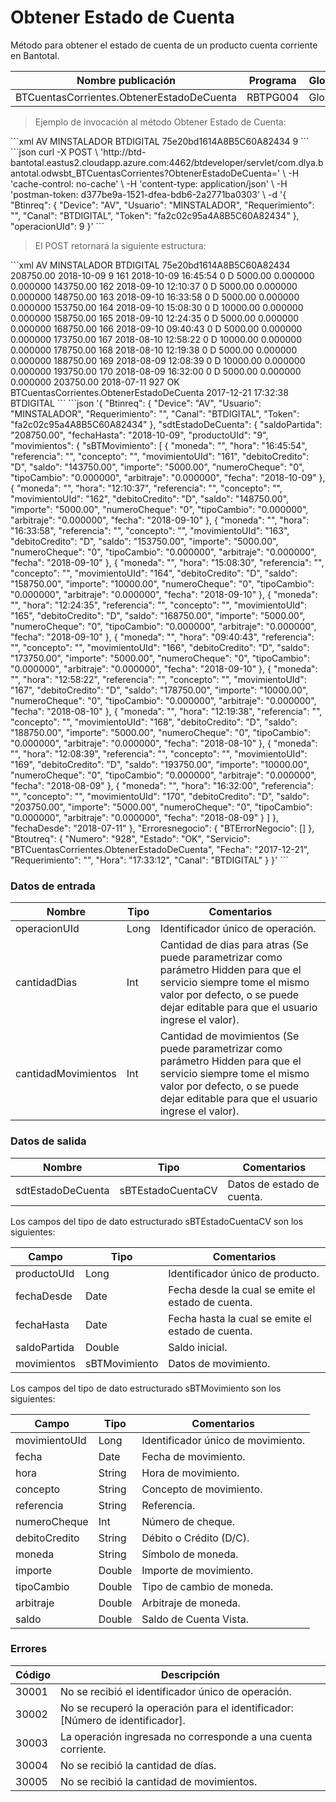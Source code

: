 # Obtener Estado de Cuenta 

Método para obtener el estado de cuenta de un producto cuenta corriente en Bantotal. 

Nombre publicación | Programa | Global/País 
--------- | ----------- | ----------- 
BTCuentasCorrientes.ObtenerEstadoDeCuenta | RBTPG004 | Global 

> Ejemplo de invocación al método Obtener Estado de Cuenta: 

<code-group> 
<code-block title="XML" active> 
```xml 
<soapenv:Envelope xmlns:soapenv="http://schemas.xmlsoap.org/soap/envelope/" xmlns:bts="http://uy.com.dlya.bantotal/BTSOA/"> 
   <soapenv:Header/> 
   <soapenv:Body> 
      <bts:BTCuentasCorrientes.ObtenerEstadoDeCuenta> 
         <bts:Btinreq> 
            <bts:Device>AV</bts:Device> 
            <bts:Usuario>MINSTALADOR</bts:Usuario> 
            <bts:Requerimiento/> 
            <bts:Canal>BTDIGITAL</bts:Canal> 
            <bts:Token>75e20bd1614A8B5C60A82434</bts:Token> 
         </bts:Btinreq> 
         <bts:operacionUId>9</bts:operacionUId> 
      </bts:BTCuentasCorrientes.ObtenerEstadoDeCuenta> 
   </soapenv:Body> 
</soapenv:Envelope> 
``` 
</code-block> 

<code-block title="JSON"> 
```json 
curl -X POST \ 
  'http://btd-bantotal.eastus2.cloudapp.azure.com:4462/btdeveloper/servlet/com.dlya.bantotal.odwsbt_BTCuentasCorrientes?ObtenerEstadoDeCuenta=' \ 
  -H 'cache-control: no-cache' \ 
  -H 'content-type: application/json' \ 
  -H 'postman-token: d377be9a-1521-dfea-bdb6-2a2771ba0303' \ 
  -d '{ 
	"Btinreq": { 
		"Device": "AV", 
		"Usuario": "MINSTALADOR", 
		"Requerimiento": "", 
		"Canal": "BTDIGITAL", 
		"Token": "fa2c02c95a4A8B5C60A82434" 
	}, 
    "operacionUId": 9 
}' 
``` 
</code-block> 
</code-group> 

> El POST retornará la siguiente estructura: 

<code-group> 
<code-block title="XML" active> 
```xml 
<SOAP-ENV:Envelope xmlns:SOAP-ENV="http://schemas.xmlsoap.org/soap/envelope/" xmlns:xsd="http://www.w3.org/2001/XMLSchema" xmlns:SOAP-ENC="http://schemas.xmlsoap.org/soap/encoding/" xmlns:xsi="http://www.w3.org/2001/XMLSchema-instance"> 
   <SOAP-ENV:Body> 
      <BTCuentasCorrientes.ObtenerEstadoDeCuentaResponse xmlns="http://uy.com.dlya.bantotal/BTSOA/"> 
         <Btinreq> 
            <Device>AV</Device> 
            <Usuario>MINSTALADOR</Usuario> 
            <Requerimiento/> 
            <Canal>BTDIGITAL</Canal> 
            <Token>75e20bd1614A8B5C60A82434</Token> 
         </Btinreq> 
         <sdtEstadoDeCuenta> 
            <saldoPartida>208750.00</saldoPartida> 
            <fechaHasta>2018-10-09</fechaHasta> 
            <productoUId>9</productoUId> 
            <movimientos> 
               <sBTMovimiento> 
                  <movimientoUId>161</movimientoUId> 
                  <fecha>2018-10-09</fecha> 
                  <hora>16:45:54</hora> 
                  <concepto/> 
                  <referencia/> 
                  <numeroCheque>0</numeroCheque> 
                  <debitoCredito>D</debitoCredito> 
                  <moneda/> 
                  <importe>5000.00</importe> 
                  <tipoCambio>0.000000</tipoCambio> 
                  <arbitraje>0.000000</arbitraje> 
                  <saldo>143750.00</saldo> 
               </sBTMovimiento> 
               <sBTMovimiento> 
                  <movimientoUId>162</movimientoUId> 
                  <fecha>2018-09-10</fecha> 
                  <hora>12:10:37</hora> 
                  <concepto/> 
                  <referencia/> 
                  <numeroCheque>0</numeroCheque> 
                  <debitoCredito>D</debitoCredito> 
                  <moneda/> 
                  <importe>5000.00</importe> 
                  <tipoCambio>0.000000</tipoCambio> 
                  <arbitraje>0.000000</arbitraje> 
                  <saldo>148750.00</saldo> 
               </sBTMovimiento> 
               <sBTMovimiento> 
                  <movimientoUId>163</movimientoUId> 
                  <fecha>2018-09-10</fecha> 
                  <hora>16:33:58</hora> 
                  <concepto/> 
                  <referencia/> 
                  <numeroCheque>0</numeroCheque> 
                  <debitoCredito>D</debitoCredito> 
                  <moneda/> 
                  <importe>5000.00</importe> 
                  <tipoCambio>0.000000</tipoCambio> 
                  <arbitraje>0.000000</arbitraje> 
                  <saldo>153750.00</saldo> 
               </sBTMovimiento> 
               <sBTMovimiento> 
                  <movimientoUId>164</movimientoUId> 
                  <fecha>2018-09-10</fecha> 
                  <hora>15:08:30</hora> 
                  <concepto/> 
                  <referencia/> 
                  <numeroCheque>0</numeroCheque> 
                  <debitoCredito>D</debitoCredito> 
                  <moneda/> 
                  <importe>10000.00</importe> 
                  <tipoCambio>0.000000</tipoCambio> 
                  <arbitraje>0.000000</arbitraje> 
                  <saldo>158750.00</saldo> 
               </sBTMovimiento> 
               <sBTMovimiento> 
                  <movimientoUId>165</movimientoUId> 
                  <fecha>2018-09-10</fecha> 
                  <hora>12:24:35</hora> 
                  <concepto/> 
                  <referencia/> 
                  <numeroCheque>0</numeroCheque> 
                  <debitoCredito>D</debitoCredito> 
                  <moneda/> 
                  <importe>5000.00</importe> 
                  <tipoCambio>0.000000</tipoCambio> 
                  <arbitraje>0.000000</arbitraje> 
                  <saldo>168750.00</saldo> 
               </sBTMovimiento> 
               <sBTMovimiento> 
                  <movimientoUId>166</movimientoUId> 
                  <fecha>2018-09-10</fecha> 
                  <hora>09:40:43</hora> 
                  <concepto/> 
                  <referencia/> 
                  <numeroCheque>0</numeroCheque> 
                  <debitoCredito>D</debitoCredito> 
                  <moneda/> 
                  <importe>5000.00</importe> 
                  <tipoCambio>0.000000</tipoCambio> 
                  <arbitraje>0.000000</arbitraje> 
                  <saldo>173750.00</saldo> 
               </sBTMovimiento> 
               <sBTMovimiento> 
                  <movimientoUId>167</movimientoUId> 
                  <fecha>2018-08-10</fecha> 
                  <hora>12:58:22</hora> 
                  <concepto/> 
                  <referencia/> 
                  <numeroCheque>0</numeroCheque> 
                  <debitoCredito>D</debitoCredito> 
                  <moneda/> 
                  <importe>10000.00</importe> 
                  <tipoCambio>0.000000</tipoCambio> 
                  <arbitraje>0.000000</arbitraje> 
                  <saldo>178750.00</saldo> 
               </sBTMovimiento> 
               <sBTMovimiento> 
                  <movimientoUId>168</movimientoUId> 
                  <fecha>2018-08-10</fecha> 
                  <hora>12:19:38</hora> 
                  <concepto/> 
                  <referencia/> 
                  <numeroCheque>0</numeroCheque> 
                  <debitoCredito>D</debitoCredito> 
                  <moneda/> 
                  <importe>5000.00</importe> 
                  <tipoCambio>0.000000</tipoCambio> 
                  <arbitraje>0.000000</arbitraje> 
                  <saldo>188750.00</saldo> 
               </sBTMovimiento> 
               <sBTMovimiento> 
                  <movimientoUId>169</movimientoUId> 
                  <fecha>2018-08-09</fecha> 
                  <hora>12:08:39</hora> 
                  <concepto/> 
                  <referencia/> 
                  <numeroCheque>0</numeroCheque> 
                  <debitoCredito>D</debitoCredito> 
                  <moneda/> 
                  <importe>10000.00</importe> 
                  <tipoCambio>0.000000</tipoCambio> 
                  <arbitraje>0.000000</arbitraje> 
                  <saldo>193750.00</saldo> 
               </sBTMovimiento> 
               <sBTMovimiento> 
                  <movimientoUId>170</movimientoUId> 
                  <fecha>2018-08-09</fecha> 
                  <hora>16:32:00</hora> 
                  <concepto/> 
                  <referencia/> 
                  <numeroCheque>0</numeroCheque> 
                  <debitoCredito>D</debitoCredito> 
                  <moneda/> 
                  <importe>5000.00</importe> 
                  <tipoCambio>0.000000</tipoCambio> 
                  <arbitraje>0.000000</arbitraje> 
                  <saldo>203750.00</saldo> 
               </sBTMovimiento> 
            </movimientos> 
            <fechaDesde>2018-07-11</fechaDesde> 
         </sdtEstadoDeCuenta> 
         <Erroresnegocio></Erroresnegocio> 
         <Btoutreq> 
            <Numero>927</Numero> 
            <Estado>OK</Estado> 
            <Servicio>BTCuentasCorrientes.ObtenerEstadoDeCuenta</Servicio> 
            <Fecha>2017-12-21</Fecha> 
            <Requerimiento/> 
            <Hora>17:32:38</Hora> 
            <Canal>BTDIGITAL</Canal> 
         </Btoutreq> 
      </BTCuentasCorrientes.ObtenerEstadoDeCuentaResponse> 
   </SOAP-ENV:Body> 
</SOAP-ENV:Envelope> 
``` 
</code-block> 

<code-block title="JSON"> 
```json 
'{ 
	"Btinreq": { 
		"Device": "AV", 
		"Usuario": "MINSTALADOR", 
		"Requerimiento": "", 
		"Canal": "BTDIGITAL", 
		"Token": "fa2c02c95a4A8B5C60A82434" 
	}, 
    "sdtEstadoDeCuenta": { 
        "saldoPartida": "208750.00", 
        "fechaHasta": "2018-10-09", 
        "productoUId": "9", 
        "movimientos": { 
            "sBTMovimiento": [ 
                { 
                    "moneda": "", 
                    "hora": "16:45:54", 
                    "referencia": "", 
                    "concepto": "", 
                    "movimientoUId": "161", 
                    "debitoCredito": "D", 
                    "saldo": "143750.00", 
                    "importe": "5000.00", 
                    "numeroCheque": "0", 
                    "tipoCambio": "0.000000", 
                    "arbitraje": "0.000000", 
                    "fecha": "2018-10-09" 
                }, 
                { 
                    "moneda": "", 
                    "hora": "12:10:37", 
                    "referencia": "", 
                    "concepto": "", 
                    "movimientoUId": "162", 
                    "debitoCredito": "D", 
                    "saldo": "148750.00", 
                    "importe": "5000.00", 
                    "numeroCheque": "0", 
                    "tipoCambio": "0.000000", 
                    "arbitraje": "0.000000", 
                    "fecha": "2018-09-10" 
                }, 
                { 
                    "moneda": "", 
                    "hora": "16:33:58", 
                    "referencia": "", 
                    "concepto": "", 
                    "movimientoUId": "163", 
                    "debitoCredito": "D", 
                    "saldo": "153750.00", 
                    "importe": "5000.00", 
                    "numeroCheque": "0", 
                    "tipoCambio": "0.000000", 
                    "arbitraje": "0.000000", 
                    "fecha": "2018-09-10" 
                }, 
                { 
                    "moneda": "", 
                    "hora": "15:08:30", 
                    "referencia": "", 
                    "concepto": "", 
                    "movimientoUId": "164", 
                    "debitoCredito": "D", 
                    "saldo": "158750.00", 
                    "importe": "10000.00", 
                    "numeroCheque": "0", 
                    "tipoCambio": "0.000000", 
                    "arbitraje": "0.000000", 
                    "fecha": "2018-09-10" 
                }, 
                { 
                    "moneda": "", 
                    "hora": "12:24:35", 
                    "referencia": "", 
                    "concepto": "", 
                    "movimientoUId": "165", 
                    "debitoCredito": "D", 
                    "saldo": "168750.00", 
                    "importe": "5000.00", 
                    "numeroCheque": "0", 
                    "tipoCambio": "0.000000", 
                    "arbitraje": "0.000000", 
                    "fecha": "2018-09-10" 
                }, 
                { 
                    "moneda": "", 
                    "hora": "09:40:43", 
                    "referencia": "", 
                    "concepto": "", 
                    "movimientoUId": "166", 
                    "debitoCredito": "D", 
                    "saldo": "173750.00", 
                    "importe": "5000.00", 
                    "numeroCheque": "0", 
                    "tipoCambio": "0.000000", 
                    "arbitraje": "0.000000", 
                    "fecha": "2018-09-10" 
                }, 
                { 
                    "moneda": "", 
                    "hora": "12:58:22", 
                    "referencia": "", 
                    "concepto": "", 
                    "movimientoUId": "167", 
                    "debitoCredito": "D", 
                    "saldo": "178750.00", 
                    "importe": "10000.00", 
                    "numeroCheque": "0", 
                    "tipoCambio": "0.000000", 
                    "arbitraje": "0.000000", 
                    "fecha": "2018-08-10" 
                }, 
                { 
                    "moneda": "", 
                    "hora": "12:19:38", 
                    "referencia": "", 
                    "concepto": "", 
                    "movimientoUId": "168", 
                    "debitoCredito": "D", 
                    "saldo": "188750.00", 
                    "importe": "5000.00", 
                    "numeroCheque": "0", 
                    "tipoCambio": "0.000000", 
                    "arbitraje": "0.000000", 
                    "fecha": "2018-08-10" 
                }, 
                { 
                    "moneda": "", 
                    "hora": "12:08:39", 
                    "referencia": "", 
                    "concepto": "", 
                    "movimientoUId": "169", 
                    "debitoCredito": "D", 
                    "saldo": "193750.00", 
                    "importe": "10000.00", 
                    "numeroCheque": "0", 
                    "tipoCambio": "0.000000", 
                    "arbitraje": "0.000000", 
                    "fecha": "2018-08-09" 
                }, 
                { 
                    "moneda": "", 
                    "hora": "16:32:00", 
                    "referencia": "", 
                    "concepto": "", 
                    "movimientoUId": "170", 
                    "debitoCredito": "D", 
                    "saldo": "203750.00", 
                    "importe": "5000.00", 
                    "numeroCheque": "0", 
                    "tipoCambio": "0.000000", 
                    "arbitraje": "0.000000", 
                    "fecha": "2018-08-09" 
                } 
            ] 
        }, 
        "fechaDesde": "2018-07-11" 
    }, 
    "Erroresnegocio": { 
        "BTErrorNegocio": [] 
    }, 
    "Btoutreq": { 
        "Numero": "928", 
        "Estado": "OK", 
        "Servicio": "BTCuentasCorrientes.ObtenerEstadoDeCuenta", 
        "Fecha": "2017-12-21", 
        "Requerimiento": "", 
        "Hora": "17:33:12", 
        "Canal": "BTDIGITAL" 
    } 
}' 
``` 
</code-block> 
</code-group> 

### Datos de entrada 

Nombre | Tipo | Comentarios 
--------- | ----------- | ----------- 
operacionUId | Long | Identificador único de operación. 
cantidadDias | Int | Cantidad de dias para atras (Se puede parametrizar como parámetro Hidden para que el servicio siempre tome el mismo valor por defecto, o se puede dejar editable para que el usuario ingrese el valor). 
cantidadMovimientos | Int | Cantidad de movimientos (Se puede parametrizar como parámetro Hidden para que el servicio siempre tome el mismo valor por defecto, o se puede dejar editable para que el usuario ingrese el valor). 

### Datos de salida 

Nombre | Tipo | Comentarios 
--------- | ----------- | ----------- 
sdtEstadoDeCuenta | sBTEstadoCuentaCV | Datos de estado de cuenta. 

Los campos del tipo de dato estructurado sBTEstadoCuentaCV son los siguientes: 

Campo | Tipo | Comentarios 
--------- | ----------- | ----------- 
productoUId | Long | Identificador único de producto. 
fechaDesde | Date | Fecha desde la cual se emite el estado de cuenta. 
fechaHasta | Date | Fecha hasta la cual se emite el estado de cuenta. 
saldoPartida | Double | Saldo inicial. 
movimientos | sBTMovimiento | Datos de movimiento. 

Los campos del tipo de dato estructurado sBTMovimiento son los siguientes: 

Campo | Tipo | Comentarios 
--------- | ----------- | ----------- 
movimientoUId | Long | Identificador único de movimiento. 
fecha | Date | Fecha de movimiento. 
hora | String | Hora de movimiento. 
concepto | String | Concepto de movimiento. 
referencia | String | Referencia. 
numeroCheque | Int | Número de cheque. 
debitoCredito | String | Débito o Crédito (D/C). 
moneda | String | Símbolo de moneda. 
importe | Double | Importe de movimiento. 
tipoCambio | Double | Tipo de cambio de moneda. 
arbitraje | Double | Arbitraje de moneda. 
saldo | Double | Saldo de Cuenta Vista. 

### Errores 

Código | Descripción 
--------- | ----------- 
30001 | No se recibió el identificador único de operación. 
30002 | No se recuperó la operación para el identificador: [Número de identificador]. 
30003 | La operación ingresada no corresponde a una cuenta corriente. 
30004 | No se recibió la cantidad de días. 
30005 | No se recibió la cantidad de movimientos. 

 
